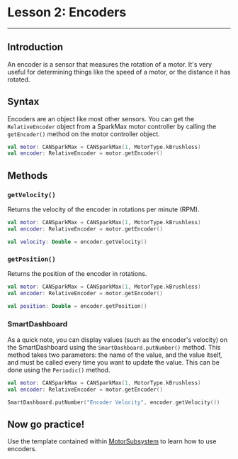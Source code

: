 # Lesson 2: Encoders
<hr>

## Introduction

An encoder is a sensor that measures the rotation of a motor. It's very useful for determining things like the speed of a motor, or the distance it has rotated.

## Syntax

Encoders are an object like most other sensors.
You can get the `RelativeEncoder` object from a SparkMax motor controller by calling the `getEncoder()` method on the motor controller object.

```kotlin
val motor: CANSparkMax = CANSparkMax(1, MotorType.kBrushless)
val encoder: RelativeEncoder = motor.getEncoder()
```

## Methods

### `getVelocity()`

Returns the velocity of the encoder in rotations per minute (RPM).

```kotlin
val motor: CANSparkMax = CANSparkMax(1, MotorType.kBrushless)
val encoder: RelativeEncoder = motor.getEncoder()

val velocity: Double = encoder.getVelocity()
```

### `getPosition()`

Returns the position of the encoder in rotations.

```kotlin
val motor: CANSparkMax = CANSparkMax(1, MotorType.kBrushless)
val encoder: RelativeEncoder = motor.getEncoder()

val position: Double = encoder.getPosition()
```

### SmartDashboard

As a quick note, you can display values (such as the encoder's velocity) on the SmartDashboard using the `SmartDashboard.putNumber()` method.
This method takes two parameters: the name of the value, and the value itself, and must be called every time you want to update the value.
This can be done using the `Periodic()` method.

```kotlin
val motor: CANSparkMax = CANSparkMax(1, MotorType.kBrushless)
val encoder: RelativeEncoder = motor.getEncoder()

SmartDashboard.putNumber("Encoder Velocity", encoder.getVelocity())
```

## Now go practice!

Use the template contained within [MotorSubsystem](src/main/kotlin/frc/robot/subsystems/MotorSubsystem.kt) to learn how to use encoders.


